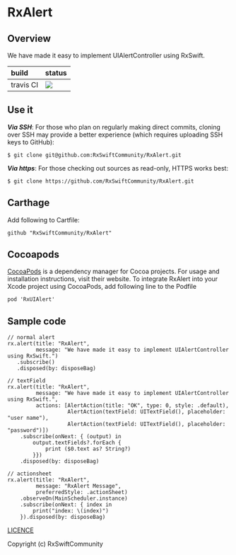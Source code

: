 # RxAlert

## Overview

We have made it easy to implement UIAlertController using RxSwift.


|build|status|
|:-------|:---|
|travis CI|[![](https://travis-ci.org/RxSwiftCommunity/RxAlert.svg?branch=master)](https://travis-ci.org/RxSwiftCommunity/RxAlert)|


## Use it

***Via SSH***: For those who plan on regularly making direct commits, cloning over SSH may provide a better experience (which requires uploading SSH keys to GitHub):

```
$ git clone git@github.com:RxSwiftCommunity/RxAlert.git
```
***Via https***: For those checking out sources as read-only, HTTPS works best:

```
$ git clone https://github.com/RxSwiftCommunity/RxAlert.git
```

## Carthage

Add following to Cartfile:

```
github "RxSwiftCommunity/RxAlert"
```

## Cocoapods

[CocoaPods](https://cocoapods.org/) is a dependency manager for Cocoa projects. For usage and installation instructions, visit their website. To integrate RxAlert into your Xcode project using CocoaPods, add following line to the Podfile

```
pod 'RxUIAlert'
```

## Sample code

```
// normal alert
rx.alert(title: "RxAlert",
         message: "We have made it easy to implement UIAlertController using RxSwift.")
   .subscribe()
   .disposed(by: disposeBag)

// textField
rx.alert(title: "RxAlert",
         message: "We have made it easy to implement UIAlertController using RxSwift.",
         actions: [AlertAction(title: "OK", type: 0, style: .default),
                   AlertAction(textField: UITextField(), placeholder: "user name"),
                   AlertAction(textField: UITextField(), placeholder: "password")])
    .subscribe(onNext: { (output) in
        output.textFields?.forEach {
            print ($0.text as? String?)
        }})
    .disposed(by: disposeBag)

// actionsheet
rx.alert(title: "RxAlert",
         message: "RxAlert Message",
         preferredStyle: .actionSheet)
    .observeOn(MainScheduler.instance)
    .subscribe(onNext: { index in
        print("index: \(index)")
    }).disposed(by: disposeBag)

```

[LICENCE](https://github.com/RxSwiftCommunity/RxAlert/blob/master/LICENSE)

Copyright (c) RxSwiftCommunity

